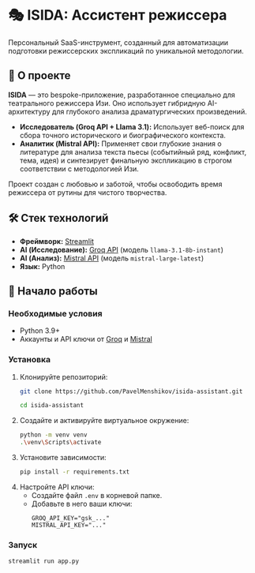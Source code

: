# 🎭 ISIDA: Ассистент режиссера

Персональный SaaS-инструмент, созданный для автоматизации подготовки режиссерских экспликаций по уникальной методологии.

## 🚀 О проекте

**ISIDA** — это bespoke-приложение, разработанное специально для театрального режиссера Изи. Оно использует гибридную AI-архитектуру для глубокого анализа драматургических произведений.

- **Исследователь (Groq API + Llama 3.1):** Использует веб-поиск для сбора точного исторического и биографического контекста.
- **Аналитик (Mistral API):** Применяет свои глубокие знания о литературе для анализа текста пьесы (событийный ряд, конфликт, тема, идея) и синтезирует финальную экспликацию в строгом соответствии с методологией Изи.

Проект создан с любовью и заботой, чтобы освободить время режиссера от рутины для чистого творчества.

## 🛠️ Стек технологий

*   **Фреймворк:** [Streamlit](https://streamlit.io/)
*   **AI (Исследование):** [Groq API](https://groq.com/) (модель `llama-3.1-8b-instant`)
*   **AI (Анализ):** [Mistral API](https://mistral.ai/) (модель `mistral-large-latest`)
*   **Язык:** Python

## 🏁 Начало работы

### Необходимые условия

*   Python 3.9+
*   Аккаунты и API ключи от [Groq](https://console.groq.com/keys) и [Mistral](https://console.mistral.ai/api-keys/)

### Установка

1.  Клонируйте репозиторий:
    ```sh
    git clone https://github.com/PavelMenshikov/isida-assistant.git

    cd isida-assistant
    ```
2.  Создайте и активируйте виртуальное окружение:
    ```sh
    python -m venv venv
    .\venv\Scripts\activate
    ```
3.  Установите зависимости:
    ```sh
    pip install -r requirements.txt
    ```
4.  Настройте API ключи:
    *   Создайте файл `.env` в корневой папке.
    *   Добавьте в него ваши ключи:
        ```env
        GROQ_API_KEY="gsk_..."
        MISTRAL_API_KEY="..."
        ```

### Запуск

```sh
streamlit run app.py
```